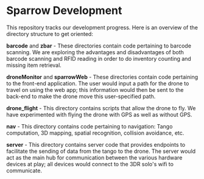 # Sparrow Development

This repository tracks our development progress. Here is an overview of the directory structure to get oriented:

**barcode** and **zbar** - These directories contain code pertaining to barcode scanning. We are exploring the advantages and disadvantages of both barcode scanning and RFID reading in order to do inventory counting and missing item retrieval.

**droneMonitor** and **sparrowWeb** - These directories contain code pertaining to the front-end application. The user would input a path for the drone to travel on using the web app; this information would then be sent to the back-end to make the drone move this user-specified path.

**drone_flight** - This directory contains scripts that allow the drone to fly. We have experimented with flying the drone with GPS as well as without GPS.

**nav** - This directory contains code pertaining to navigation: Tango computation, 3D mapping, spatial recognition, collision avoidance, etc.

**server** - This directory contains server code that provides endpoints to facilitate the sending of data from the tango to the drone. The server would act as the main hub for communication between the various hardware devices at play; all devices would connect to the 3DR solo's wifi to communicate.
